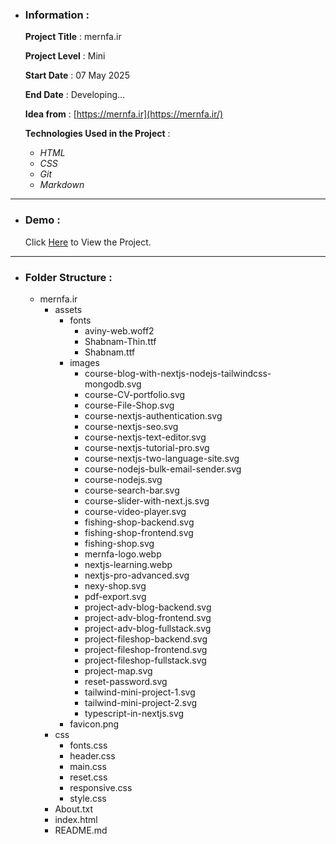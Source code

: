 - ### Information :

  **Project Title** : mernfa.ir

  **Project Level** : Mini

  **Start Date** : 07 May 2025

  **End Date** : Developing...

  **Idea from** : [https://mernfa.ir](https://mernfa.ir/)

  **Technologies Used in the Project** :

  - _HTML_
  - _CSS_
  - _Git_
  - _Markdown_

---

- ### Demo :

  Click [Here](https://hojjatgholamzadeh1997.github.io/mernfa.ir/) to View the Project.

---

- ### Folder Structure :

  - mernfa.ir
    - assets
      - fonts
        - aviny-web.woff2
        - Shabnam-Thin.ttf
        - Shabnam.ttf
      - images
        - course-blog-with-nextjs-nodejs-tailwindcss-mongodb.svg
        - course-CV-portfolio.svg
        - course-File-Shop.svg
        - course-nextjs-authentication.svg
        - course-nextjs-seo.svg
        - course-nextjs-text-editor.svg
        - course-nextjs-tutorial-pro.svg
        - course-nextjs-two-language-site.svg
        - course-nodejs-bulk-email-sender.svg
        - course-nodejs.svg
        - course-search-bar.svg
        - course-slider-with-next.js.svg
        - course-video-player.svg
        - fishing-shop-backend.svg
        - fishing-shop-frontend.svg
        - fishing-shop.svg
        - mernfa-logo.webp
        - nextjs-learning.webp
        - nextjs-pro-advanced.svg
        - nexy-shop.svg
        - pdf-export.svg
        - project-adv-blog-backend.svg
        - project-adv-blog-frontend.svg
        - project-adv-blog-fullstack.svg
        - project-fileshop-backend.svg
        - project-fileshop-frontend.svg
        - project-fileshop-fullstack.svg
        - project-map.svg
        - reset-password.svg
        - tailwind-mini-project-1.svg
        - tailwind-mini-project-2.svg
        - typescript-in-nextjs.svg
      - favicon.png
    - css
      - fonts.css
      - header.css
      - main.css
      - reset.css
      - responsive.css
      - style.css
    - About.txt
    - index.html
    - README.md
